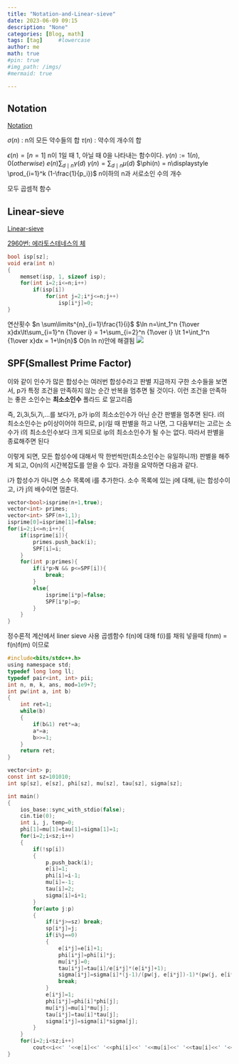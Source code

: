 ```yaml
---
title: "Notation-and-Linear-sieve"
date: 2023-06-09 09:15
description: "None"
categories: [Blog, math]
tags: [tag]     #lowercase
author: me
math: true
#pin: true
#img_path: /imgs/
#mermaid: true

---
```

## Notation
[Notation](https://ahgus89.github.io/algorithm/Notation/)

$\sigma(n)$ : n의 모든 약수들의 합
$\tau(n)$ : 약수의 개수의 합


$\epsilon(n) = [n=1]$  n이 1일 때 1, 아닐 때 0을 나타내는 함수이다.
$\gamma(n) := 1(n), 0(otherwise)$
$e(n) \sum_{d\mid n} \gamma(d)$
$\gamma(n) = \sum_{d\mid n} \mu(d)$
$\phi(n) = n\displaystyle \prod_{i=1}^k (1-\frac{1}{p_i})$ n이하의 n과 서로소인 수의 개수

모두 곱셈적 함수

## Linear-sieve
[Linear-sieve](https://ahgus89.github.io/algorithm/Linear-sieve/)

[2960번: 에라토스테네스의 체](https://www.acmicpc.net/problem/2960)
```c
bool isp[sz];
void era(int n)
{
	memset(isp, 1, sizeof isp);
	for(int i=2;i<=n;i++)
		if(isp[i])
			for(int j=2;i*j<=n;j++)
				isp[i*j]=0;
}
```
연산횟수 $n \sum\limits^{n}_{i=1}\frac{1}{i}$
$\ln n=\int_1^n {1\over x}dx\lt\sum_{i=1}^n {1\over i} = 1+\sum_{i=2}^n {1\over i} \lt 1+\int_1^n {1\over x}dx = 1+\ln{n}$
O(n ln n)안에 해결됨
![](https://i.imgur.com/E1tQhk3.png)




## SPF(Smallest Prime Factor)
이와 같이 인수가 많은 합성수는 여러번 합성수라고 판별
지금까지 구한 소수들을 보면서, p가 특정 조건을 만족하지 않는 순간 반복을 멈추면 될 것이다. 이런 조건을 만족하는 좋은 소인수는 **최소소인수**
폴라드 로 알고리즘


즉, 2i,3i,5i,7i,…를 보다가, p가 ip의 최소소인수가 아닌 순간 판별을 멈추면 된다. i의 최소소인수는 p이상이어야 하므로, p∣i일 때 판별을 하고 나면, 그 다음부터는 고르는 소수가 i의 최소소인수보다 크게 되므로 ip의 최소소인수가 될 수는 없다. 따라서 판별을 종료해주면 된다

이렇게 되면, 모든 합성수에 대해서 딱 한번씩만(최소소인수는 유일하니까) 판별을 해주게 되고, O(n)의 시간복잡도를 얻을 수 있다. 과정을 요약하면 다음과 같다.

i가 합성수가 아니면 소수 목록에 i를 추가한다. 소수 목록에 있는 j에 대해, ij는 합성수이고, i가 j의 배수이면 멈춘다.
```c
vector<bool>isprime(n+1,true);
vector<int> primes;
vector<int> SPF(n+1,1);
isprime[0]=isprime[1]=false;
for(i=2;i<=n;i++){
	if(isprime[i]){
		primes.push_back(i);
		SPF[i]=i;
	}
	for(int p:primes){
		if(i*p>N && p<=SPF[i]){
			break;
		}
		else{
			isprime[i*p]=false;
			SPF[i*p]=p;
		}
	}
}
```

정수론적 계산에서 liner sieve 사용
곱셈함수 f(n)에 대해 f(i)를 채워 넣을때
f(nm) = f(n)f(m) 이므로 

```c
#include<bits/stdc++.h>
using namespace std;
typedef long long ll;
typedef pair<int, int> pii;
int n, m, k, ans, mod=1e9+7;
int pw(int a, int b)
{
	int ret=1;
	while(b)
	{
		if(b&1) ret*=a;
		a*=a;
		b>>=1;
	}
	return ret;
}

vector<int> p;
const int sz=101010;
int sp[sz], e[sz], phi[sz], mu[sz], tau[sz], sigma[sz];

int main()
{
	ios_base::sync_with_stdio(false);
	cin.tie(0);
	int i, j, temp=0;
	phi[1]=mu[1]=tau[1]=sigma[1]=1;
	for(i=2;i<sz;i++)
	{
		if(!sp[i])
		{
			p.push_back(i);
			e[i]=1;
			phi[i]=i-1;
			mu[i]=-1;
			tau[i]=2;
			sigma[i]=i+1;
		}
		for(auto j:p)
		{
			if(i*j>=sz) break;
			sp[i*j]=j;
			if(i%j==0)
			{
				e[i*j]=e[i]+1;
				phi[i*j]=phi[i]*j;
				mu[i*j]=0;
				tau[i*j]=tau[i]/e[i*j]*(e[i*j]+1);
				sigma[i*j]=sigma[i]*(j-1)/(pw(j, e[i*j])-1)*(pw(j, e[i*j]+1)-1)/(j-1);//overflow
				break;
			}
			e[i*j]=1;
			phi[i*j]=phi[i]*phi[j];
			mu[i*j]=mu[i]*mu[j];
			tau[i*j]=tau[i]*tau[j];
			sigma[i*j]=sigma[i]*sigma[j];
		}
	}
	for(i=2;i<sz;i++)
		cout<<i<<' '<<e[i]<<' '<<phi[i]<<' '<<mu[i]<<' '<<tau[i]<<' '<<sigma[i]<<'\n';
}
```


